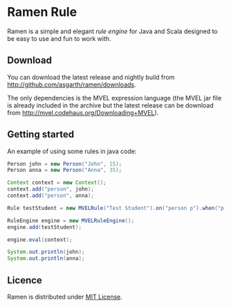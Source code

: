 # Ramen Rule
Ramen is a simple and elegant _rule engine_ for Java and Scala designed to be easy to use and fun to work with.

## Download

You can download the latest release and nightly build from http://github.com/asgarth/ramen/downloads.

The only dependencies is the MVEL expression language (the MVEL jar file is already included in the archive but the latest release can be download from http://mvel.codehaus.org/Downloading+MVEL).

## Getting started

An example of using some rules in java code:

``` java
Person john = new Person("John", 15);
Person anna = new Person("Anna", 35);

Context context = new Context();
context.add("person", john);
context.add("person", anna);

Rule testStudent = new MVELRule("Test Student").on("person p").when("p.age < 18").then("p.student = true");

RuleEngine engine = new MVELRuleEngine();
engine.add(testStudent);

engine.eval(context);

System.out.println(john);
System.out.println(anna);
```

## Licence

Ramen is distributed under [MIT License](http://en.wikipedia.org/wiki/MIT_License).
